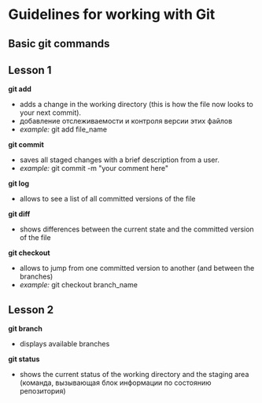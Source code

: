 # Guidelines for working with Git
## Basic git commands

## Lesson 1
**git add** 
* adds a change in the working directory (this is how the file now looks to your next commit). 
* добавление отслеживаемости и контроля версии этих файлов 
* *example:* git add file_name

**git commit** 
* saves all staged changes with a brief description from a user. 
* *example:* git commit -m "your comment here"

**git log**
* allows to see a list of all committed versions of the file

**git diff**
* shows differences between the current state and the committed version of the file 

**git checkout**
* allows to jump from one committed version to another (and between the branches)
* *example:* git checkout branch_name

## Lesson 2
**git branch** 
* displays available branches

**git status**
* shows the current status of the working directory and the staging area (команда, вызывающая блок информации по состоянию репозитория)

